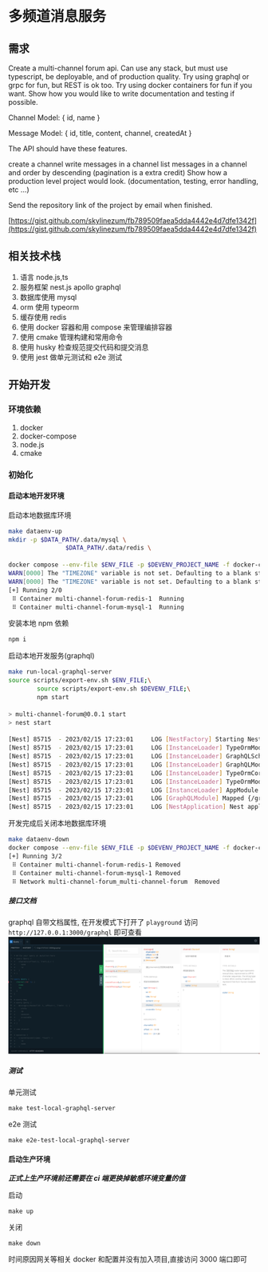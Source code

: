 # 多频道消息服务

## 需求

Create a multi-channel forum api. Can use any stack, but must use typescript, be deployable, and of production quality. Try using graphql or grpc for fun, but REST is ok too. Try using docker containers for fun if you want. Show how you would like to write documentation and testing if possible.

Channel Model: { id, name }

Message Model: { id, title, content, channel, createdAt }

The API should have these features.

create a channel
write messages in a channel
list messages in a channel and order by descending (pagination is a extra credit)
Show how a production level project would look. (documentation, testing, error handling, etc ...)

Send the repository link of the project by email when finished.

[https://gist.github.com/skylinezum/fb789509faea5dda4442e4d7dfe1342f](https://gist.github.com/skylinezum/fb789509faea5dda4442e4d7dfe1342f)

## 相关技术栈

1. 语言 node.js,ts
1. 服务框架 nest.js apollo graphql
1. 数据库使用 mysql
1. orm 使用 typeorm
1. 缓存使用 redis
1. 使用 docker 容器和用 compose 来管理编排容器
1. 使用 cmake 管理构建和常用命令
1. 使用 husky 检查规范提交代码和提交消息
1. 使用 jest 做单元测试和 e2e 测试

## 开始开发

### 环境依赖

1. docker
1. docker-compose
1. node.js
1. cmake

### 初始化

#### 启动本地开发环境

启动本地数据库环境

```bash
make dataenv-up
mkdir -p $DATA_PATH/.data/mysql \
                $DATA_PATH/.data/redis \

docker compose --env-file $ENV_FILE -p $DEVENV_PROJECT_NAME -f docker-compose.yaml -f docker-compose.dataenv.yaml up -d mysql redis
WARN[0000] The "TIMEZONE" variable is not set. Defaulting to a blank string.
WARN[0000] The "TIMEZONE" variable is not set. Defaulting to a blank string.
[+] Running 2/0
 ⠿ Container multi-channel-forum-redis-1  Running
 ⠿ Container multi-channel-forum-mysql-1  Running
```

安装本地 npm 依赖

```bash
npm i
```

启动本地开发服务(graphql)

```bash
make run-local-graphql-server
source scripts/export-env.sh $ENV_FILE;\
        source scripts/export-env.sh $DEVENV_FILE;\
        npm start

> multi-channel-forum@0.0.1 start
> nest start

[Nest] 85715  - 2023/02/15 17:23:01     LOG [NestFactory] Starting Nest application...
[Nest] 85715  - 2023/02/15 17:23:01     LOG [InstanceLoader] TypeOrmModule dependencies initialized +38ms
[Nest] 85715  - 2023/02/15 17:23:01     LOG [InstanceLoader] GraphQLSchemaBuilderModule dependencies initialized +0ms
[Nest] 85715  - 2023/02/15 17:23:01     LOG [InstanceLoader] GraphQLModule dependencies initialized +0ms
[Nest] 85715  - 2023/02/15 17:23:01     LOG [InstanceLoader] TypeOrmCoreModule dependencies initialized +66ms
[Nest] 85715  - 2023/02/15 17:23:01     LOG [InstanceLoader] TypeOrmModule dependencies initialized +0ms
[Nest] 85715  - 2023/02/15 17:23:01     LOG [InstanceLoader] AppModule dependencies initialized +0ms
[Nest] 85715  - 2023/02/15 17:23:01     LOG [GraphQLModule] Mapped {/graphql, POST} route +219ms
[Nest] 85715  - 2023/02/15 17:23:01     LOG [NestApplication] Nest application successfully started +1ms

```

开发完成后关闭本地数据库环境

```bash
make dataenv-down
docker compose --env-file $ENV_FILE -p $DEVENV_PROJECT_NAME -f docker-compose.yaml -f docker-compose.dataenv.yaml down -v --remove-orphans
[+] Running 3/2
 ⠿ Container multi-channel-forum-redis-1 Removed
 ⠿ Container multi-channel-forum-mysql-1 Removed
 ⠿ Network multi-channel-forum_multi-channel-forum  Removed
```

##### 接口文档

graphql 自带文档属性, 在开发模式下打开了 `playground` 访问 `http://127.0.0.1:3000/graphql` 即可查看
![文档预览](https://raw.githubusercontent.com/0xleung/multi-channel-forum/main/docs/images/doc.png)

##### 测试

单元测试

```
make test-local-graphql-server
```

e2e 测试

```
make e2e-test-local-graphql-server
```

#### 启动生产环境

**_正式上生产环境前还需要在 ci 端更换掉敏感环境变量的值_**

启动

```
make up
```

关闭

```
make down
```

时间原因网关等相关 docker 和配置并没有加入项目,直接访问 3000 端口即可
